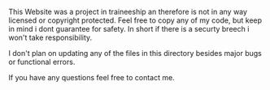 This Website was a project in traineeship an therefore is not in any way licensed or copyright protected.
Feel free to copy any of my code, but keep in mind i dont guarantee for safety. 
In short if there is a securty breech i won't take responsibility.

I don't plan on updating any of the files in this directory besides major bugs or functional errors. 

If you have any questions feel free to contact me.

